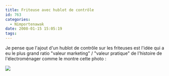 ```yaml
---
title: Friteuse avec hublot de contrôle
id: 763
categories:
  - Nimportenawak
date: 2008-01-15 15:05:19
tags:
---
```


Je pense que l'ajout d'un hublot de contrôle sur les friteuses est l'idée qui a eu le plus grand ratio "valeur marketing" / "valeur pratique" de l'histoire de l'électroménager comme le montre cette photo&nbsp;:

![](/images/friteuse_hublot.jpg)
